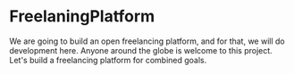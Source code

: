 # FreelaningPlatform

We are going to build an open freelancing platform, and for that, we will do development here. Anyone around the globe is welcome to this project. Let's build a freelancing platform for combined goals.
